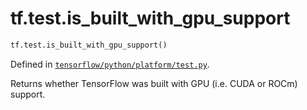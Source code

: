 <div itemscope itemtype="http://developers.google.com/ReferenceObject">
<meta itemprop="name" content="tf.test.is_built_with_gpu_support" />
<meta itemprop="path" content="Stable" />
</div>

# tf.test.is_built_with_gpu_support

``` python
tf.test.is_built_with_gpu_support()
```



Defined in [`tensorflow/python/platform/test.py`](/code/stable/tensorflow/python/platform/test.py).

Returns whether TensorFlow was built with GPU (i.e. CUDA or ROCm) support.